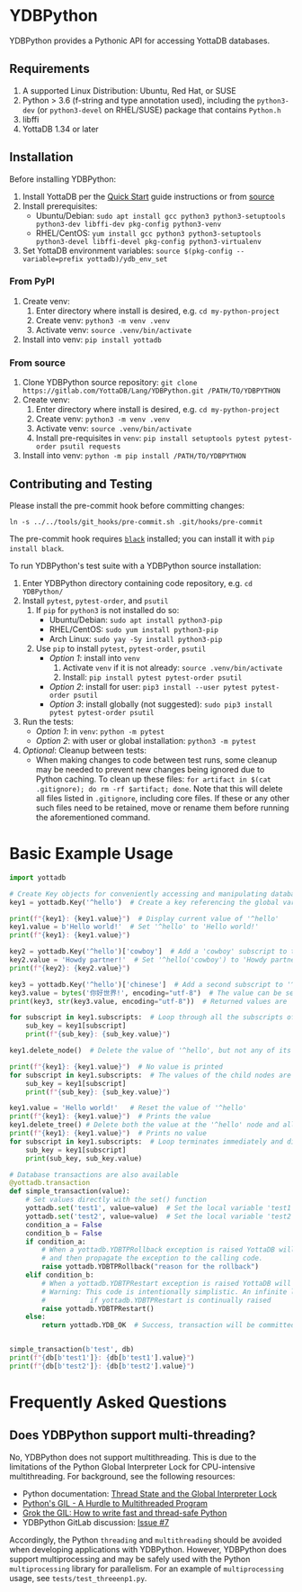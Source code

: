 # YDBPython

YDBPython provides a Pythonic API for accessing YottaDB databases.

## Requirements

1. A supported Linux Distribution: Ubuntu, Red Hat, or SUSE
2. Python > 3.6 (f-string and type annotation used), including the `python3-dev` (or `python3-devel` on RHEL/SUSE) package that contains `Python.h`
3. libffi
4. YottaDB 1.34 or later

## Installation

Before installing YDBPython:
1. Install YottaDB per the [Quick Start](https://docs.yottadb.com/MultiLangProgGuide/MultiLangProgGuide.html#quick-start) guide instructions or from [source](https://gitlab.com/YottaDB/DB/YDB)
2. Install prerequisites:
	* Ubuntu/Debian: `sudo apt install gcc python3 python3-setuptools python3-dev libffi-dev pkg-config python3-venv`
	* RHEL/CentOS: `yum install gcc python3 python3-setuptools python3-devel libffi-devel pkg-config python3-virtualenv`
3. Set YottaDB environment variables: `source $(pkg-config --variable=prefix yottadb)/ydb_env_set`

### From PyPI

1. Create venv:
    1. Enter directory where install is desired, e.g. `cd my-python-project`
    2. Create venv: `python3 -m venv .venv`
    3. Activate venv: `source .venv/bin/activate`
2. Install into venv: `pip install yottadb`

### From source

1. Clone YDBPython source repository: `git clone https://gitlab.com/YottaDB/Lang/YDBPython.git /PATH/TO/YDBPYTHON`
2. Create venv:
    1. Enter directory where install is desired, e.g. `cd my-python-project`
    2. Create venv: `python3 -m venv .venv`
    3. Activate venv: `source .venv/bin/activate`
    4. Install pre-requisites in `venv`: `pip install setuptools pytest pytest-order psutil requests`
3. Install into venv: `python -m pip install /PATH/TO/YDBPYTHON`

## Contributing and Testing

Please install the pre-commit hook before committing changes:
```
ln -s ../../tools/git_hooks/pre-commit.sh .git/hooks/pre-commit
```
The pre-commit hook requires [`black`](https://github.com/psf/black) installed; you can install it with `pip install black`.

To run YDBPython's test suite with a YDBPython source installation:

1. Enter YDBPython directory containing code repository, e.g. `cd YDBPython/`
2. Install `pytest`, `pytest-order`, and `psutil`
	1. If `pip` for `python3` is not installed do so:
		* Ubuntu/Debian: `sudo apt install python3-pip`
		* RHEL/CentOS: `sudo yum install python3-pip`
		* Arch Linux: `sudo yay -Sy install python3-pip`
	2. Use `pip` to install `pytest`, `pytest-order`, `psutil`
		* *Option 1*: install into `venv`
			1. Activate `venv` if it is not already: `source .venv/bin/activate`
			2. Install: `pip install pytest pytest-order psutil`
		* *Option 2*: install for user: `pip3 install --user pytest pytest-order psutil`
		* *Option 3*: install globally (not suggested): `sudo pip3 install pytest pytest-order psutil`
3. Run the tests:
	* *Option 1*: in `venv`: `python -m pytest`
	* *Option 2*: with user or global installation: `python3 -m pytest`
4. *Optional*: Cleanup between tests:
	* When making changes to code between test runs, some cleanup may be needed to prevent new changes being ignored due to Python caching. To clean up these files: `for artifact in $(cat .gitignore); do rm -rf $artifact; done`. Note that this will delete all files listed in `.gitignore`, including core files. If these or any other such files need to be retained, move or rename them before running the aforementioned command.

# Basic Example Usage

```python
import yottadb

# Create Key objects for conveniently accessing and manipulating database nodes
key1 = yottadb.Key('^hello')  # Create a key referencing the global variable '^hello'

print(f"{key1}: {key1.value}")  # Display current value of '^hello'
key1.value = b'Hello world!'  # Set '^hello' to 'Hello world!'
print(f"{key1}: {key1.value}")

key2 = yottadb.Key('^hello')['cowboy']  # Add a 'cowboy' subscript to the global variable '^hello', creating a new key
key2.value = 'Howdy partner!'  # Set '^hello('cowboy') to 'Howdy partner!'
print(f"{key2}: {key2.value}")

key3 = yottadb.Key('^hello')['chinese']  # Add a second subscript to '^hello', creating a third key
key3.value = bytes('你好世界!', encoding="utf-8")  # The value can be set to anything that can be encoded to `bytes`
print(key3, str(key3.value, encoding="utf-8"))  # Returned values are `bytes` objects, and so may need to be encoded

for subscript in key1.subscripts:  # Loop through all the subscripts of a key
    sub_key = key1[subscript]
    print(f"{sub_key}: {sub_key.value}")

key1.delete_node()  # Delete the value of '^hello', but not any of its child nodes

print(f"{key1}: {key1.value}")  # No value is printed
for subscript in key1.subscripts:  # The values of the child nodes are still in the database
    sub_key = key1[subscript]
    print(f"{sub_key}: {sub_key.value}")

key1.value = 'Hello world!'   # Reset the value of '^hello'
print(f"{key1}: {key1.value}")  # Prints the value
key1.delete_tree() # Delete both the value at the '^hello' node and all of it's children
print(f"{key1}: {key1.value}")  # Prints no value
for subscript in key1.subscripts:  # Loop terminates immediately and displays no subscripts
    sub_key = key1[subscript]
    print(sub_key, sub_key.value)

# Database transactions are also available
@yottadb.transaction
def simple_transaction(value):
    # Set values directly with the set() function
    yottadb.set('test1', value=value)  # Set the local variable 'test1' to the given value
    yottadb.set('test2', value=value)  # Set the local variable 'test2' to the given value
    condition_a = False
    condition_b = False
    if condition_a:
        # When a yottadb.YDBTPRollback exception is raised YottaDB will rollback the transaction
        # and then propagate the exception to the calling code.
        raise yottadb.YDBTPRollback("reason for the rollback")
    elif condition_b:
        # When a yottadb.YDBTPRestart exception is raised YottaDB will call the transaction again.
        # Warning: This code is intentionally simplistic. An infinite loop will occur
        #           if yottadb.YDBTPRestart is continually raised
        raise yottadb.YDBTPRestart()
    else:
        return yottadb.YDB_OK  # Success, transaction will be committed


simple_transaction(b'test', db)
print(f"{db[b'test1']}: {db[b'test1'].value}")
print(f"{db[b'test2']}: {db[b'test2'].value}")
```

# Frequently Asked Questions

## Does YDBPython support multi-threading?

No, YDBPython does not support multithreading. This is due to the limitations of the Python Global Interpreter Lock for CPU-intensive multithreading. For background, see the following resources:
+ Python documentation: [Thread State and the Global Interpreter Lock](https://docs.python.org/3/c-api/init.html#thread-state-and-the-global-interpreter-lock)
+ [Python's GIL - A Hurdle to Multithreaded Program](https://medium.com/python-features/pythons-gil-a-hurdle-to-multithreaded-program-d04ad9c1a63)
+ [Grok the GIL: How to write fast and thread-safe Python](https://opensource.com/article/17/4/grok-gil)
+ YDBPython GitLab discussion: [Issue #7](https://gitlab.com/YottaDB/Lang/YDBPython/-/issues/7)

Accordingly, the Python `threading` and `multithreading` should be avoided when developing applications with YDBPython. However, YDBPython does support multiprocessing and may be safely used with the Python `multiprocessing` library for parallelism. For an example of `multiprocessing` usage, see `tests/test_threeenp1.py`.
